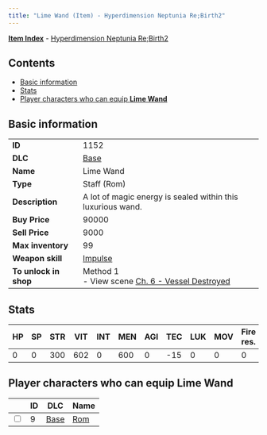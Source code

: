 ```yaml
---
title: "Lime Wand (Item) - Hyperdimension Neptunia Re;Birth2"
---
```


[**Item Index**](/neptunia/rb2/item/index.html) - [Hyperdimension Neptunia Re;Birth2](/neptunia/rb2)

## Contents

- [Basic information](#basic-information)
- [Stats](#stats)
- [Player characters who can equip **Lime Wand**](#player-characters-who-can-equip-lime-wand)

## Basic information

|   |   |
| -- | -- |
| **ID** | 1152 |
| **DLC** | [Base](/neptunia/rb2/dlc/0-base.html) |
| **Name** | Lime Wand |
| **Type** | Staff (Rom) |
| **Description** | A lot of magic energy is sealed within this luxurious wand. |
| **Buy Price** | 90000 |
| **Sell Price** | 9000 |
| **Max inventory** | 99 |
| **Weapon skill** | [Impulse](/neptunia/rb2/skill/0-402-impulse.html) |
| **To unlock in shop** | Method 1<br />- View scene [Ch. 6 - Vessel Destroyed](/neptunia/rb2/scene/0-451-ch-6-vessel-destroyed.html) |

## Stats

| HP | SP | STR | VIT | INT | MEN | AGI | TEC | LUK | MOV | Fire res. | Ice res. | Wind res. | Lightning res. |
| -- | -- | --- | --- | --- | --- | --- | --- | --- | --- | --------- | -------- | --------- | -------------- |
| 0 | 0 | 300 | 602 | 0 | 600 | 0 | -15 | 0 | 0 | 0 | 0 | 0 | 0 |

## Player characters who can equip **Lime Wand**

|    | ID | DLC | Name |
| -- | -- | --- | ---- |
| <input type="checkbox" id="rb2-player-0-9" class="trackbox" /> | 9 | [Base](/neptunia/rb2/dlc/0-base.html) | [Rom](/neptunia/rb2/player/0-9-rom.html) |
